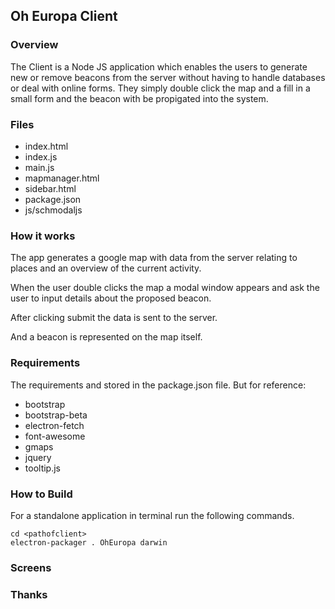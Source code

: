 ## Oh Europa Client

### Overview

The Client is a Node JS application which enables the users to generate new or remove beacons from the server without having to handle databases or deal with online forms. They simply double click the map and a fill in a small form and the beacon with be propigated into the system.

### Files 

* index.html
* index.js
* main.js
* mapmanager.html
* sidebar.html
* package.json
* js/schmodaljs

### How it works

The app generates a google map with data from the server relating to places and an overview of the current activity.

When the user double clicks the map a modal window appears and ask the user to input details about the proposed beacon. 

After clicking submit the data is sent to the server.  

And a beacon is represented on the map itself.

### Requirements
The requirements and stored in the package.json file. But for reference:

* bootstrap
* bootstrap-beta
* electron-fetch
* font-awesome
* gmaps
* jquery
* tooltip.js
 
### How to Build

For a standalone application in terminal run the following commands.

```
cd <pathofclient>
electron-packager . OhEuropa darwin
```

### Screens

### Thanks